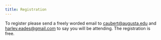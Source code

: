 ```yaml
--- 
title: Registration
---
```


To register please send a freely worded email to <caubert@augusta.edu> and <harley.eades@gmail.com> 
to say you will be attending. The registration is free.
